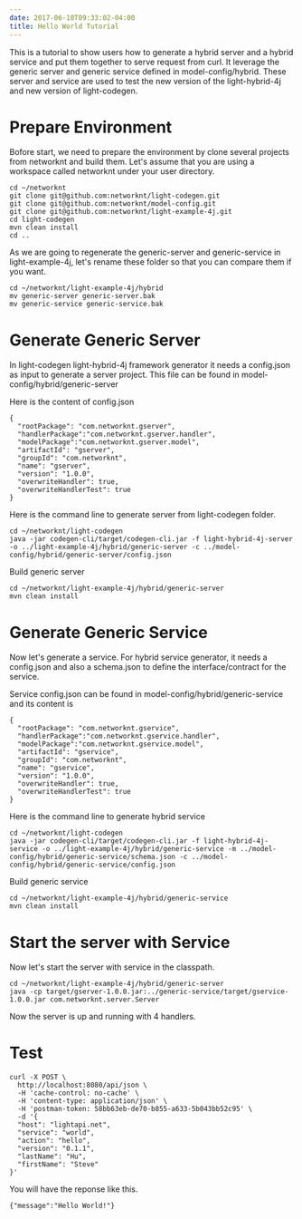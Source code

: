 ```yaml
---
date: 2017-06-10T09:33:02-04:00
title: Hello World Tutorial
---
```


This is a tutorial to show users how to generate a hybrid server and a hybrid service
and put them together to serve request from curl. It leverage the generic server and
generic service defined in model-config/hybrid. These server and service are used to
test the new version of the light-hybrid-4j and new version of light-codegen.

# Prepare Environment

Bofore start, we need to prepare the environment by clone several projects from networknt
and build them. Let's assume that you are using a workspace called networknt under your
user directory.

```
cd ~/networknt
git clone git@github.com:networknt/light-codegen.git
git clone git@github.com:networknt/model-config.git
git clone git@github.com:networknt/light-example-4j.git
cd light-codegen
mvn clean install
cd ..

```

As we are going to regenerate the generic-server and generic-service in light-example-4j,
let's rename these folder so that you can compare them if you want.

```
cd ~/networknt/light-example-4j/hybrid
mv generic-server generic-server.bak
mv generic-service generic-service.bak
```


# Generate Generic Server

In light-codegen light-hybrid-4j framework generator it needs a config.json as input
to generate a server project. This file can be found in model-config/hybrid/generic-server

Here is the content of config.json

```
{
  "rootPackage": "com.networknt.gserver",
  "handlerPackage":"com.networknt.gserver.handler",
  "modelPackage":"com.networknt.gserver.model",
  "artifactId": "gserver",
  "groupId": "com.networknt",
  "name": "gserver",
  "version": "1.0.0",
  "overwriteHandler": true,
  "overwriteHandlerTest": true
}

```

Here is the command line to generate server from light-codegen folder.

```
cd ~/networknt/light-codegen
java -jar codegen-cli/target/codegen-cli.jar -f light-hybrid-4j-server -o ../light-example-4j/hybrid/generic-server -c ../model-config/hybrid/generic-server/config.json
```

Build generic server

```
cd ~/networknt/light-example-4j/hybrid/generic-server
mvn clean install
```

# Generate Generic Service

Now let's generate a service. For hybrid service generator, it needs a config.json and also a
schema.json to define the interface/contract for the service.

Service config.json can be found in model-config/hybrid/generic-service and its content is

```
{
  "rootPackage": "com.networknt.gservice",
  "handlerPackage":"com.networknt.gservice.handler",
  "modelPackage":"com.networknt.gservice.model",
  "artifactId": "gservice",
  "groupId": "com.networknt",
  "name": "gservice",
  "version": "1.0.0",
  "overwriteHandler": true,
  "overwriteHandlerTest": true
}

```

Here is the command line to generate hybrid service

```
cd ~/networknt/light-codegen
java -jar codegen-cli/target/codegen-cli.jar -f light-hybrid-4j-service -o ../light-example-4j/hybrid/generic-service -m ../model-config/hybrid/generic-service/schema.json -c ../model-config/hybrid/generic-service/config.json
```

Build generic service

```
cd ~/networknt/light-example-4j/hybrid/generic-service
mvn clean install
```

# Start the server with Service

Now let's start the server with service in the classpath.

```
cd ~/networknt/light-example-4j/hybrid/generic-server
java -cp target/gserver-1.0.0.jar:../generic-service/target/gservice-1.0.0.jar com.networknt.server.Server
```
Now the server is up and running with 4 handlers.


# Test

```
curl -X POST \
  http://localhost:8080/api/json \
  -H 'cache-control: no-cache' \
  -H 'content-type: application/json' \
  -H 'postman-token: 58bb63eb-de70-b855-a633-5b043bb52c95' \
  -d '{
  "host": "lightapi.net",
  "service": "world",
  "action": "hello",
  "version": "0.1.1",
  "lastName": "Hu",
  "firstName": "Steve"
}'

```

You will have the reponse like this.

```
{"message":"Hello World!"}
```
